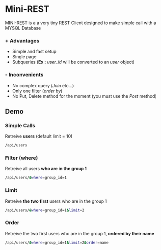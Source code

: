 # Mini-REST

MINI-REST is a a very tiny REST Client designed to make simple call with a MYSQL Database

### + Advantages

- Simple and fast setup
- Single page
- Subqueries (**Ex :** *user_id* will be converted to an *user* object)

### - Inconvenients
- No complex query (*Join* etc...)
- Only one filter (*order by*)
- No Put, Delete method for the moment (you must use the *Post* method)

## Demo

### Simple Calls
  Retreive **users** (default limit = 10)
  ```sh
  /api/users
  ```
  
### Filter (where)
  Retreive all users **who are in the group 1**
  ```sh
  /api/users/&where=group_id=1
  ```
### Limit
  Retreive **the two first** users who are in the group 1
  ```sh
  /api/users/&where=group_id=1&limit=2
  ```
### Order
 
  Retreive the two first users who are in the group 1, **ordered by their name**
  ```sh
  /api/users/&where=group_id=1&limit=2&order=name
  ```
